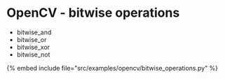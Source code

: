 # OpenCV - bitwise operations

* bitwise_and
* bitwise_or
* bitwise_xor
* bitwise_not

{% embed include file="src/examples/opencv/bitwise_operations.py" %}



